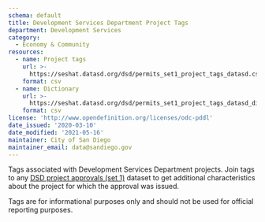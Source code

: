 ```yaml
---
schema: default
title: Development Services Department Project Tags
department: Development Services
category:
  - Economy & Community
resources:
  - name: Project tags
    url: >-
      https://seshat.datasd.org/dsd/permits_set1_project_tags_datasd.csv
    format: csv
  - name: Dictionary
    url: >-
      https://seshat.datasd.org/dsd/permits_set1_project_tags_datasd_dict.csv
    format: csv
license: 'http://www.opendefinition.org/licenses/odc-pddl'
date_issued: '2020-03-10'
date_modified: '2021-05-16'
maintainer: City of San Diego
maintainer_email: data@sandiego.gov
---
```

Tags associated with Development Services Department projects. Join tags to any [DSD project approvals (set 1)](/datasets/development-permits-set1/) dataset to get additional characteristics about the project for which the approval was issued.

<!-- more -->

Tags are for informational purposes only and should not be used for official reporting purposes.